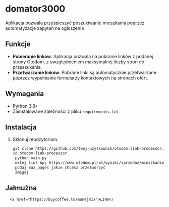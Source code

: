 # domator3000

Aplikacja pozwala przyśpieszyć poszukiwanie mieszkania poprzez automatyzacje zapytań na ogłoszenia

## Funkcje

- **Pobieranie linków**: Aplikacja pozwala na pobranie linków z podanej strony Otodom, z uwzględnieniem maksymalnej liczby stron do przeszukania.
- **Przetwarzanie linków**: Pobrane linki są automatycznie przetwarzane poprzez wypełnianie formularzy kontaktowych na stronach ofert.

## Wymagania

- Python 3.8+
- Zainstalowane zależności z pliku `requirements.txt`

## Instalacja

1. Sklonuj repozytorium:
   ```bash
   git clone https://github.com/twoj-uzytkownik/otodom-link-processor.git
   cd otodom-link-processor
    python main.py
    wklej link np; https://www.otodom.pl/pl/wyniki/sprzedaz/mieszkanie/mazowieckie/warszawa/warszawa/warszawa
    podaj max_pages jakie chcesz przetworzyć
    śmigaj
   ```
## Jałmużna 
      <a href="https://buycoffee.to/manejmix">LINK</


         
